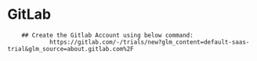# GitLab

        ## Create the Gitlab Account using below command:
                https://gitlab.com/-/trials/new?glm_content=default-saas-trial&glm_source=about.gitlab.com%2F
              

